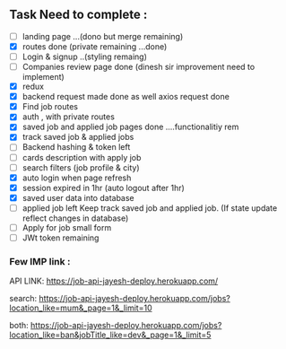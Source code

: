 ## Task Need to complete :

- [ ] landing page  ...(dono but merge remaining)
- [x] routes done (private remaining  ...done)
- [ ] Login & signup ..(styling remaing)
- [ ] Companies review page done (dinesh sir improvement need to implement)
- [x] redux
- [x] backend request made done as well axios request done
- [x] Find job routes
- [x] auth , with private routes
- [x] saved job and applied job pages done ....functionalitiy rem
- [x] track saved job & applied jobs
- [ ] Backend hashing & token left
- [ ] cards description with apply job
- [ ] search filters (job profile & city)
- [x] auto login when page refresh
- [x] session expired in 1hr (auto logout after 1hr)
- [x] saved user data into database
- [ ] applied job left Keep track saved job and applied job. (If state update reflect changes in database)
- [ ] Apply for job small form
- [ ] JWt token remaining

### Few IMP link :

API LINK:
https://job-api-jayesh-deploy.herokuapp.com/

search:
https://job-api-jayesh-deploy.herokuapp.com/jobs?location_like=mum&_page=1&_limit=10

both: 
https://job-api-jayesh-deploy.herokuapp.com/jobs?location_like=ban&jobTitle_like=dev&_page=1&_limit=5
